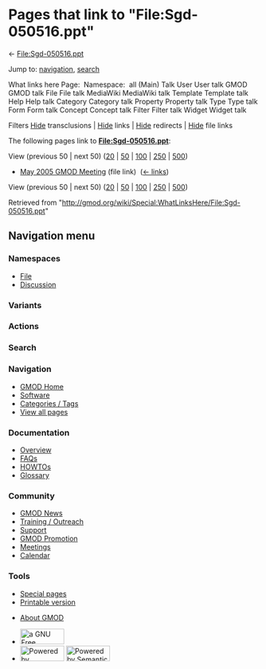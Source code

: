 <div id="mw-page-base" class="noprint">

</div>

<div id="mw-head-base" class="noprint">

</div>

<div id="content" class="mw-body" role="main">

<span id="top"></span>

<div id="mw-js-message" style="display:none;">

</div>



# <span dir="auto">Pages that link to "File:Sgd-050516.ppt"</span>

<div id="bodyContent">

<div id="contentSub">

← [File:Sgd-050516.ppt](/wiki/File:Sgd-050516.ppt "File:Sgd-050516.ppt")

</div>

<div id="jump-to-nav" class="mw-jump">

Jump to: [navigation](#mw-navigation), [search](#p-search)

</div>

<div id="mw-content-text">

What links here Page:  Namespace:  all (Main) Talk User User talk GMOD
GMOD talk File File talk MediaWiki MediaWiki talk Template Template talk
Help Help talk Category Category talk Property Property talk Type Type
talk Form Form talk Concept Concept talk Filter Filter talk Widget
Widget talk

Filters
[Hide](/mediawiki/index.php?title=Special:WhatLinksHere/File:Sgd-050516.ppt&hidetrans=1 "Special:WhatLinksHere/File:Sgd-050516.ppt")
transclusions \|
[Hide](/mediawiki/index.php?title=Special:WhatLinksHere/File:Sgd-050516.ppt&hidelinks=1 "Special:WhatLinksHere/File:Sgd-050516.ppt")
links \|
[Hide](/mediawiki/index.php?title=Special:WhatLinksHere/File:Sgd-050516.ppt&hideredirs=1 "Special:WhatLinksHere/File:Sgd-050516.ppt")
redirects \|
[Hide](/mediawiki/index.php?title=Special:WhatLinksHere/File:Sgd-050516.ppt&hideimages=1 "Special:WhatLinksHere/File:Sgd-050516.ppt")
file links

The following pages link to
**[File:Sgd-050516.ppt](/wiki/File:Sgd-050516.ppt "File:Sgd-050516.ppt")**:

View (previous 50 \| next 50)
([20](/mediawiki/index.php?title=Special:WhatLinksHere/File:Sgd-050516.ppt&limit=20 "Special:WhatLinksHere/File:Sgd-050516.ppt")
\|
[50](/mediawiki/index.php?title=Special:WhatLinksHere/File:Sgd-050516.ppt&limit=50 "Special:WhatLinksHere/File:Sgd-050516.ppt")
\|
[100](/mediawiki/index.php?title=Special:WhatLinksHere/File:Sgd-050516.ppt&limit=100 "Special:WhatLinksHere/File:Sgd-050516.ppt")
\|
[250](/mediawiki/index.php?title=Special:WhatLinksHere/File:Sgd-050516.ppt&limit=250 "Special:WhatLinksHere/File:Sgd-050516.ppt")
\|
[500](/mediawiki/index.php?title=Special:WhatLinksHere/File:Sgd-050516.ppt&limit=500 "Special:WhatLinksHere/File:Sgd-050516.ppt"))

- [May 2005 GMOD
  Meeting](/wiki/May_2005_GMOD_Meeting "May 2005 GMOD Meeting") (file
  link) ‎ <span class="mw-whatlinkshere-tools">([←
  links](/mediawiki/index.php?title=Special:WhatLinksHere&target=May+2005+GMOD+Meeting "Special:WhatLinksHere"))</span>

View (previous 50 \| next 50)
([20](/mediawiki/index.php?title=Special:WhatLinksHere/File:Sgd-050516.ppt&limit=20 "Special:WhatLinksHere/File:Sgd-050516.ppt")
\|
[50](/mediawiki/index.php?title=Special:WhatLinksHere/File:Sgd-050516.ppt&limit=50 "Special:WhatLinksHere/File:Sgd-050516.ppt")
\|
[100](/mediawiki/index.php?title=Special:WhatLinksHere/File:Sgd-050516.ppt&limit=100 "Special:WhatLinksHere/File:Sgd-050516.ppt")
\|
[250](/mediawiki/index.php?title=Special:WhatLinksHere/File:Sgd-050516.ppt&limit=250 "Special:WhatLinksHere/File:Sgd-050516.ppt")
\|
[500](/mediawiki/index.php?title=Special:WhatLinksHere/File:Sgd-050516.ppt&limit=500 "Special:WhatLinksHere/File:Sgd-050516.ppt"))

</div>

<div class="printfooter">

Retrieved from
"<http://gmod.org/wiki/Special:WhatLinksHere/File:Sgd-050516.ppt>"

</div>

<div id="catlinks" class="catlinks catlinks-allhidden">

</div>

<div class="visualClear">

</div>

</div>

</div>

<div id="mw-navigation">

## Navigation menu

<div id="mw-head">



<div id="left-navigation">

<div id="p-namespaces" class="vectorTabs" role="navigation"
aria-labelledby="p-namespaces-label">

### Namespaces

- <span id="ca-nstab-image"><a href="/wiki/File:Sgd-050516.ppt" accesskey="c"
  title="View the file page [c]">File</a></span>
- <span id="ca-talk"><a
  href="/mediawiki/index.php?title=File_talk:Sgd-050516.ppt&amp;action=edit&amp;redlink=1"
  accesskey="t"
  title="Discussion about the content page [t]">Discussion</a></span>

</div>

<div id="p-variants" class="vectorMenu emptyPortlet" role="navigation"
aria-labelledby="p-variants-label">

### 

### Variants[](#)

<div class="menu">

</div>

</div>

</div>

<div id="right-navigation">



<div id="p-cactions" class="vectorMenu emptyPortlet" role="navigation"
aria-labelledby="p-cactions-label">

### Actions[](#)

<div class="menu">

</div>

</div>

<div id="p-search" role="search">

### Search

<div id="simpleSearch">

</div>

</div>

</div>

</div>

<div id="mw-panel">

<div id="p-logo" role="banner">

<a href="/wiki/Main_Page"
style="background-image: url(http://gmod.org/images/GMOD-cogs.png);"
title="Visit the main page"></a>

</div>

<div id="p-Navigation" class="portal" role="navigation"
aria-labelledby="p-Navigation-label">

### Navigation

<div class="body">

- <span id="n-GMOD-Home">[GMOD Home](/wiki/Main_Page)</span>
- <span id="n-Software">[Software](/wiki/GMOD_Components)</span>
- <span id="n-Categories-.2F-Tags">[Categories /
  Tags](/wiki/Categories)</span>
- <span id="n-View-all-pages">[View all
  pages](/wiki/Special:AllPages)</span>

</div>

</div>

<div id="p-Documentation" class="portal" role="navigation"
aria-labelledby="p-Documentation-label">

### Documentation

<div class="body">

- <span id="n-Overview">[Overview](/wiki/Overview)</span>
- <span id="n-FAQs">[FAQs](/wiki/Category:FAQ)</span>
- <span id="n-HOWTOs">[HOWTOs](/wiki/Category:HOWTO)</span>
- <span id="n-Glossary">[Glossary](/wiki/Glossary)</span>

</div>

</div>

<div id="p-Community" class="portal" role="navigation"
aria-labelledby="p-Community-label">

### Community

<div class="body">

- <span id="n-GMOD-News">[GMOD News](/wiki/GMOD_News)</span>
- <span id="n-Training-.2F-Outreach">[Training /
  Outreach](/wiki/Training_and_Outreach)</span>
- <span id="n-Support">[Support](/wiki/Support)</span>
- <span id="n-GMOD-Promotion">[GMOD
  Promotion](/wiki/GMOD_Promotion)</span>
- <span id="n-Meetings">[Meetings](/wiki/Meetings)</span>
- <span id="n-Calendar">[Calendar](/wiki/Calendar)</span>

</div>

</div>

<div id="p-tb" class="portal" role="navigation"
aria-labelledby="p-tb-label">

### Tools

<div class="body">

- <span id="t-specialpages"><a href="/wiki/Special:SpecialPages" accesskey="q"
  title="A list of all special pages [q]">Special pages</a></span>
- <span id="t-print"><a
  href="/mediawiki/index.php?title=Special:WhatLinksHere/File:Sgd-050516.ppt&amp;printable=yes"
  rel="alternate" accesskey="p"
  title="Printable version of this page [p]">Printable version</a></span>

</div>

</div>

</div>

</div>

<div id="footer" role="contentinfo">

- <span id="footer-places-about">[About
  GMOD](/wiki/GMOD:About "GMOD:About")</span>

<!-- -->

- <span id="footer-copyrightico">[<img src="http://www.gnu.org/graphics/gfdl-logo-small.png" width="88"
  height="31" alt="a GNU Free Documentation License" />](http://www.gnu.org/licenses/fdl-1.3.html)</span>
- <span id="footer-poweredbyico">[<img src="/mediawiki/skins/common/images/poweredby_mediawiki_88x31.png"
  width="88" height="31" alt="Powered by MediaWiki" />](//www.mediawiki.org/)
  [<img
  src="/mediawiki/extensions/SemanticMediaWiki/includes/../resources/images/smw_button.png"
  width="88" height="31" alt="Powered by Semantic MediaWiki" />](https://www.semantic-mediawiki.org/wiki/Semantic_MediaWiki)</span>

<div style="clear:both">

</div>

</div>
